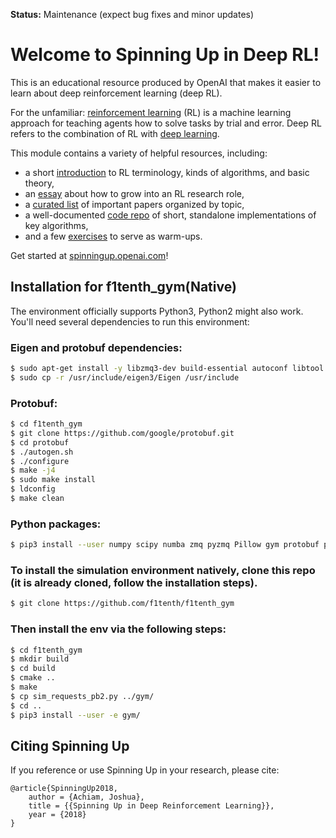 **Status:** Maintenance (expect bug fixes and minor updates)

Welcome to Spinning Up in Deep RL! 
==================================

This is an educational resource produced by OpenAI that makes it easier to learn about deep reinforcement learning (deep RL).

For the unfamiliar: [reinforcement learning](https://en.wikipedia.org/wiki/Reinforcement_learning) (RL) is a machine learning approach for teaching agents how to solve tasks by trial and error. Deep RL refers to the combination of RL with [deep learning](http://ufldl.stanford.edu/tutorial/).

This module contains a variety of helpful resources, including:

- a short [introduction](https://spinningup.openai.com/en/latest/spinningup/rl_intro.html) to RL terminology, kinds of algorithms, and basic theory,
- an [essay](https://spinningup.openai.com/en/latest/spinningup/spinningup.html) about how to grow into an RL research role,
- a [curated list](https://spinningup.openai.com/en/latest/spinningup/keypapers.html) of important papers organized by topic,
- a well-documented [code repo](https://github.com/openai/spinningup) of short, standalone implementations of key algorithms,
- and a few [exercises](https://spinningup.openai.com/en/latest/spinningup/exercises.html) to serve as warm-ups.

Get started at [spinningup.openai.com](https://spinningup.openai.com)!



## Installation for f1tenth_gym(Native)
The environment officially supports Python3, Python2 might also work. You'll need several dependencies to run this environment:

### Eigen and protobuf dependencies:

```bash
$ sudo apt-get install -y libzmq3-dev build-essential autoconf libtool libeigen3-dev
$ sudo cp -r /usr/include/eigen3/Eigen /usr/include
```

### Protobuf:

```bash
$ cd f1tenth_gym
$ git clone https://github.com/google/protobuf.git
$ cd protobuf
$ ./autogen.sh
$ ./configure
$ make -j4
$ sudo make install
$ ldconfig
$ make clean
```

### Python packages:

```bash
$ pip3 install --user numpy scipy numba zmq pyzmq Pillow gym protobuf pyyaml msgpack==0.6.2
```

### To install the simulation environment natively, clone this repo (it is already cloned, follow the installation steps).

```bash
$ git clone https://github.com/f1tenth/f1tenth_gym
```

### Then install the env via the following steps:
```bash
$ cd f1tenth_gym
$ mkdir build
$ cd build
$ cmake ..
$ make
$ cp sim_requests_pb2.py ../gym/
$ cd ..
$ pip3 install --user -e gym/
```






Citing Spinning Up
------------------

If you reference or use Spinning Up in your research, please cite:

```
@article{SpinningUp2018,
    author = {Achiam, Joshua},
    title = {{Spinning Up in Deep Reinforcement Learning}},
    year = {2018}
}
```

